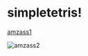 # simpletetris!

[amzass1](https://github.com/amzara/simpletetris/assets/99461764/272082d0-86fe-4f77-a43c-de5546e68ae6)


![amzass2](https://github.com/amzara/simpletetris/assets/99461764/a28b8a2e-eed8-47ef-8458-c87b7860f4b5)
